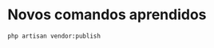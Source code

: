 # Novos comandos aprendidos

    php artisan vendor:publish

<!-- Esse comando copia alguns arquivos do vendor e deixa publico para edições, no caso foi usado o 13 MAIL -->